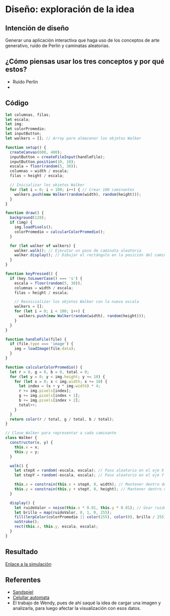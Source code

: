 # Diseño: exploración de la idea
## Intención de diseño
Generar una aplicación interactiva que haga uso de los conceptos de arte generativo, ruido de Perlin y caminatas aleatorias.
## ¿Cómo piensas usar los tres conceptos y por qué estos?
- Ruido Perlin
- 
## Código
``` js
let columnas, filas;
let escala;
let img;
let colorPromedio;
let inputButton;
let walkers = []; // Array para almacenar los objetos Walker

function setup() {
  createCanvas(600, 400);
  inputButton = createFileInput(handleFile);
  inputButton.position(10, 10);
  escala = floor(random(5, 30));
  columnas = width / escala;
  filas = height / escala;

  // Inicializar los objetos Walker
  for (let i = 0; i < 100; i++) { // Crear 100 caminantes
    walkers.push(new Walker(random(width), random(height)));
  }
}

function draw() {
  background(128);
  if (img) {
    img.loadPixels();
    colorPromedio = calcularColorPromedio();
  }

  for (let walker of walkers) {
    walker.walk(); // Ejecutar un paso de caminata aleatoria
    walker.display(); // Dibujar el rectángulo en la posición del caminante
  }
}

function keyPressed() {
  if (key.toLowerCase() === 's') {
    escala = floor(random(5, 30));
    columnas = width / escala;
    filas = height / escala;

    // Reinicializar los objetos Walker con la nueva escala
    walkers = [];
    for (let i = 0; i < 100; i++) {
      walkers.push(new Walker(random(width), random(height)));
    }
  }
}

function handleFile(file) {
  if (file.type === 'image') {
    img = loadImage(file.data);
  }
}

function calcularColorPromedio() {
  let r = 0, g = 0, b = 0, total = 0;
  for (let y = 0; y < img.height; y += 10) {
    for (let x = 0; x < img.width; x += 10) {
      let index = (x + y * img.width) * 4;
      r += img.pixels[index];
      g += img.pixels[index + 1];
      b += img.pixels[index + 2];
      total++;
    }
  }
  return color(r / total, g / total, b / total);
}

// Clase Walker para representar a cada caminante
class Walker {
  constructor(x, y) {
    this.x = x;
    this.y = y;
  }

  walk() {
    let stepX = random(-escala, escala); // Paso aleatorio en el eje X
    let stepY = random(-escala, escala); // Paso aleatorio en el eje Y

    this.x = constrain(this.x + stepX, 0, width); // Mantener dentro de los límites del canvas
    this.y = constrain(this.y + stepY, 0, height); // Mantener dentro de los límites del canvas
  }

  display() {
    let ruidoValor = noise(this.x * 0.01, this.y * 0.01); // Usar ruido para variar el color
    let brillo = map(ruidoValor, 0, 1, 0, 255);
    fill(lerpColor(colorPromedio || color(255), color(0), brillo / 255));
    noStroke();
    rect(this.x, this.y, escala, escala);
  }
}
```
## Resultado
[Enlace a la simulación](https://editor.p5js.org/SofiaLezcanoArenas/sketches/-fDLlejGx)
## Referentes
- [Sandspiel](https://sandspiel.club/)
- [Celullar automata](https://openprocessing.org/sketch/618868)
- El trabajo de Wendy, pues de ahí saqué la idea de cargar una imagen y analizarla, para luego afectar la visualización con esos datos.
